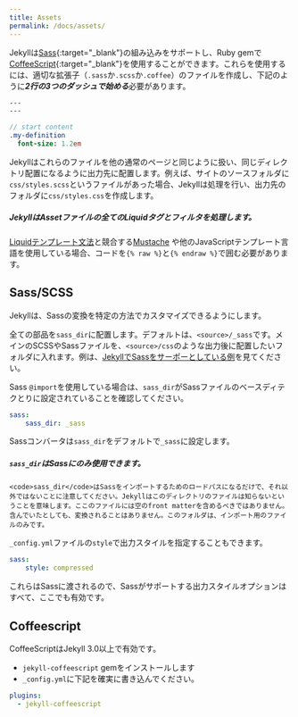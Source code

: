 ```yaml
---
title: Assets
permalink: /docs/assets/
---
```


Jekyllは[Sass](https://sass-lang.com/){:target="_blank"}の組み込みをサポートし、Ruby gemで[CoffeeScript](https://coffeescript.org/){:target="_blank"}を使用することができます。これらを使用するには、適切な拡張子（`.sass`か`.scss`か`.coffee`）のファイルを作成し、下記のように***2行の3つのダッシュで始める***必要があります。

<!-- Jekyll provides built-in support for [Sass](https://sass-lang.com/)
and can work with [CoffeeScript](https://coffeescript.org/) via a Ruby gem.
In order to use them, you must first create a file with the proper extension
name (one of `.sass`, `.scss`, or `.coffee`) and
***start the file with two lines of triple dashes***, like this: -->

```sass
---
---

// start content
.my-definition
  font-size: 1.2em
```

Jekyllはこれらのファイルを他の通常のページと同じように扱い、同じディレクトリ配置になるように出力先に配置します。例えば、サイトのソースフォルダに`css/styles.scss`というファイルがあった場合、Jekyllは処理を行い、出力先のフォルダに`css/styles.css`を作成します。

<!-- Jekyll treats these files the same as a regular page, in that the output file
will be placed in the same directory that it came from. For instance, if you
have a file named `css/styles.scss` in your site's source folder, Jekyll
will process it and put it in your site's destination folder under
`css/styles.css`. -->

<div class="note info">
  <h5>JekyllはAssetファイルの全てのLiquidタグとフィルタを処理します。</h5>
  <!-- <h5>Jekyll processes all Liquid filters and tags in asset files</h5> -->
  <p><a href="{{ "docs/templates/" | relative_url }}">Liquidテンプレート文法</a>と競合する<a href="https://mustache.github.io" target="_blank">Mustache</a>
     や他のJavaScriptテンプレート言語を使用している場合、コードを<code>{&#37; raw &#37;}</code>と<code>{&#37; endraw &#37;}</code>で囲む必要があります。</p>
     <!-- <p>If you are using <a href="https://mustache.github.io">Mustache</a>
        or another JavaScript templating language that conflicts with
        the <a href="/docs/templates/">Liquid template syntax</a>, you
        will need to place <code>{&#37; raw &#37;}</code> and
        <code>{&#37; endraw &#37;}</code> tags around your code.</p> -->
</div>

## Sass/SCSS

Jekyllは、Sassの変換を特定の方法でカスタマイズできるようにします。

<!-- Jekyll allows you to customize your Sass conversion in certain ways. -->

全ての部品を`sass_dir`に配置します。デフォルトは、`<source>/_sass`です。メインのSCSSやSassファイルを、`<source>/css`のような出力後に配置したいフォルダに入れます。例は、[JekyllでSassをサーポーとしている例][example-sass]を見てください。

<!-- Place all your partials in your `sass_dir`, which defaults to
`<source>/_sass`. Place your main SCSS or Sass files in the place you want
them to be in the output file, such as `<source>/css`. For an example, take
a look at [this example site using Sass support in Jekyll][example-sass]. -->

Sass `@import`を使用している場合は、`sass_dir`がSassファイルのベースディテクとりに設定されていることを確認してください。

<!-- If you are using Sass `@import` statements, you'll need to ensure that your
`sass_dir` is set to the base directory that contains your Sass files: -->

```yaml
sass:
    sass_dir: _sass
```

Sassコンバータは`sass_dir`をデフォルトで`_sass`に設定します。

<!-- The Sass converter will default the `sass_dir` configuration option to
`_sass`. -->

[example-sass]: https://github.com/jekyll/jekyll-sass-converter/tree/master/docs

<div class="note info">
  <h5><code>sass_dir</code>はSassにのみ使用できます。</h5>
  <!-- <h5>The <code>sass_dir</code> is only used by Sass</h5> -->
  <p>

    <code>sass_dir</code>はSassをインポートするためのロードパスになるだけで、それ以外ではないことに注意してください。Jekyllはこのディレクトリのファイルは知らないということを意味します。ここのファイルには空のfront matterを含めるべきではありません。含んでいたとしても、変換されることはありません。このフォルダは、インポート用のファイルのみです。
  </p>
  <!-- <p>

    Note that the <code>sass_dir</code> becomes the load path for Sass imports,
    nothing more. This means that Jekyll does not know about these files
    directly. Any files here should not contain the empty front matter as
    described above. If they do, they'll not be transformed as described above. This
    folder should only contain imports.

  </p> -->
</div>

`_config.yml`ファイルの`style`で出力スタイルを指定することもできます。

<!-- You may also specify the output style with the `style` option in your
`_config.yml` file: -->

```yaml
sass:
    style: compressed
```

これらはSassに渡されるので、Sassがサポートする出力スタイルオプションはすべて、ここでも有効です。

<!-- These are passed to Sass, so any output style options Sass supports are valid
here, too. -->


## Coffeescript

CoffeeScriptはJekyll 3.0以上で有効です。

<!-- To enable Coffeescript in Jekyll 3.0 and up you must -->

* `jekyll-coffeescript` gemをインストールします
* `_config.yml`に下記を確実に書き込んでください。

<!-- * Install the `jekyll-coffeescript` gem
* Ensure that your `_config.yml` is up-to-date and includes the following: -->

```yaml
plugins:
  - jekyll-coffeescript
```
